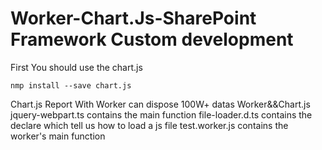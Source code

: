 # Worker-Chart.Js-SharePoint Framework Custom development
First You should use the chart.js

    nmp install --save chart.js
    
Chart.js Report With Worker can dispose 100W+ datas
Worker&amp;&amp;Chart.js
jquery-webpart.ts contains the main function
file-loader.d.ts contains the declare which tell us how to load a js file
test.worker.js contains the worker's main function
